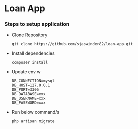 # Loan App

### Steps to setup application

 - Clone Repository 
    ```
    git clone https://github.com/sjaswinder82/loan-app.git
    ``` 
 - Install dependencies
    ```
    composer install
    ```
 - Update env w
    ```
    DB_CONNECTION=mysql
    DB_HOST=127.0.0.1
    DB_PORT=3306
    DB_DATABASE=xxx
    DB_USERNAME=xxx
    DB_PASSWORD=xxx
    ```
 - Run below command/s
    ```
    php artisan migrate
    ```
